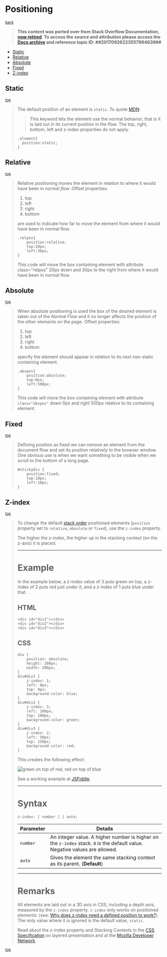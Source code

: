 # Positioning
<sub>[back](../../README.md#canonical-learning-resources)</sub>

> <strong>This content was ported over from Stack Overflow Documentation, [now retired](https://meta.stackoverflow.com/q/356294/1064325). To access the source and attribution please access the [Docs archive](https://archive.org/details/documentation-dump.7z) and reference topic ID: ##20170926223557994639##</strong>

- [Static](#static)
- [Relative](#relative)
- [Absolute](#absolute)
- [Fixed](#fixed)
- [Z-index](#z-index)

## Static
<sub>[top](#positioning)</sub>
<blockquote>

The default position of an element is `static`. To quote [MDN](https://developer.mozilla.org/en-US/docs/Web/CSS/position#values):
> This keyword lets the element use the normal behavior, that is it is laid out in its current position in the flow.  The top, right, bottom, left and z-index properties do not apply.

    .element{
      position:static;
    }
</blockquote>

## Relative
<sub>[top](#positioning)</sub>
<blockquote>

Relative positioning moves the element in relation to where it would have been in *normal flow* .Offset properties:

 1. top
 2. left
 3. right
 4. bottom

are used to indicate how far to move the element from where it would have been in normal flow.

    .relpos{
        position:relative;
        top:20px;
        left:30px;
    }
This code will move the box containing element with attribute class="relpos" 20px down and 30px to the right from where it would have been in normal flow. 
</blockquote>

## Absolute
<sub>[top](#positioning)</sub>
<blockquote>

When absolute positioning is used the box of the desired element is taken out of the *Normal Flow* and it no longer affects the position of the other elements on the page. Offset properties:

 1. top
 2. left
 3. right
 4. bottom

specify the element should appear in relation to its next non-static containing element.

    .abspos{
        position:absolute;
        top:0px;
        left:500px;
    }    

This code will move the box containing element with attribute `class="abspos"` down 0px and right 500px relative to its containing element.
</blockquote>

## Fixed
<sub>[top](#positioning)</sub>
<blockquote>

Defining position as fixed we can remove an element from the document flow and set its position relatively to the browser window. One obvious use is when we want something to be visible when we scroll to the bottom of a long page.

    #stickyDiv {
        position:fixed;
        top:10px;
        left:10px;
    }
</blockquote>

## Z-index
<sub>[top](#positioning)</sub>
<blockquote>

To change the default [stack order](https://developer.mozilla.org/en-US/docs/Web/CSS/CSS_Positioning/Understanding_z_index/The_stacking_context) positioned elements (`position` property set to `relative`, `absolute` or `fixed`), use the `z-index` property.

The higher the z-index, the higher up in the stacking context (on the z-axis) it is placed.

---

# Example

In the example below, a z-index value of 3 puts green on top, a z-index of 2 puts red just under it, and a z-index of 1 puts blue under that.

## HTML

    <div id="div1"></div>
    <div id="div2"></div>
    <div id="div3"></div>

## CSS

    div {
        position: absolute;
        height: 200px;
        width: 200px;
    }
    div#div1 {
        z-index: 1;
        left: 0px;
        top: 0px;
        background-color: blue;
    }
    div#div2 {
        z-index: 3;
        left: 100px;
        top: 100px;
        background-color: green;
    }
    div#div3 {
        z-index: 2;
        left: 50px;
        top: 150px;
        background-color: red;
    }

This creates the following effect:

![green on top of red, red on top of blue](http://i.imgur.com/rhzQmfd.png)

See a working example at [JSFiddle](https://jsfiddle.net/esnc10tq/).

--- 

# Syntax

    z-index: [ number ] | auto;

| Parameter | Details |
| --- | --- |
| `number` | An integer value. A higher number is higher on the `z-index` stack. `0` is the default value. Negative values are allowed. |
| `auto` | Gives the element the same stacking context as its parent. (**Default**) |

---

# Remarks

All elements are laid out in a 3D axis in CSS, including a depth axis, measured by the `z-index` property. `z-index` only works on positioned elements: (see: [Why does z-index need a defined position to work?](https://www.sitepoint.com/community/t/why-does-z-index-need-a-defined-position-to-work/46115)). The only value where it is ignored is the default value, `static`.

Read about the z-index property and Stacking Contexts in the [CSS Specification](https://drafts.csswg.org/css-position/#layered-presentation) on layered presentation and at the [Mozilla Developer Network](https://developer.mozilla.org/en-US/docs/Web/CSS/z-index).
</blockquote>

<sub>[top](#positioning)</sub>
